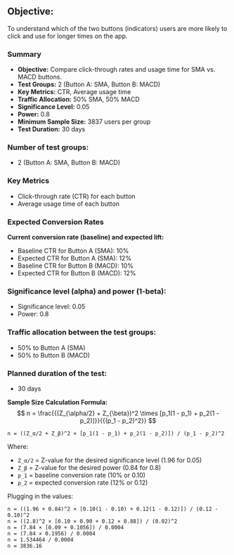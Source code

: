 
## **Objective:**
To understand which of the two buttons (indicators) users are more likely to click and use for longer times on the app.

### Summary

- **Objective:** Compare click-through rates and usage time for SMA vs. MACD buttons.
- **Test Groups:** 2 (Button A: SMA, Button B: MACD)
- **Key Metrics:** CTR, Average usage time
- **Traffic Allocation:** 50% SMA, 50% MACD
- **Significance Level:** 0.05
- **Power:** 0.8
- **Minimum Sample Size:** 3837 users per group
- **Test Duration:** 30 days

### **Number of test groups:**
- 2 (Button A: SMA, Button B: MACD)

### Key Metrics

- Click-through rate (CTR) for each button
- Average usage time of each button

### Expected Conversion Rates

**Current conversion rate (baseline) and expected lift:**
- Baseline CTR for Button A (SMA): 10%
- Expected CTR for Button A (SMA): 12%
- Baseline CTR for Button B (MACD): 10%
- Expected CTR for Button B (MACD): 12%

### **Significance level (alpha) and power (1-beta):**
- Significance level: 0.05
- Power: 0.8

### **Traffic allocation between the test groups:**
- 50% to Button A (SMA)
- 50% to Button B (MACD)

### **Planned duration of the test:**
- 30 days

**Sample Size Calculation Formula:**
$$ n = \frac{{(Z_{\alpha/2} + Z_{\beta})^2 \times [p_1(1 - p_1) + p_2(1 - p_2)]}}{{(p_1 - p_2)^2}} $$


```
n = ((Z_α/2 + Z_β)^2 × [p_1(1 - p_1) + p_2(1 - p_2)]) / (p_1 - p_2)^2
```

Where:
- `Z_α/2` = Z-value for the desired significance level (1.96 for 0.05)
- `Z_β` = Z-value for the desired power (0.84 for 0.8)
- `p_1` = baseline conversion rate (10% or 0.10)
- `p_2` = expected conversion rate (12% or 0.12)

Plugging in the values:

```
n = ((1.96 + 0.84)^2 × [0.10(1 - 0.10) + 0.12(1 - 0.12)]) / (0.12 - 0.10)^2
n = ((2.8)^2 × [0.10 × 0.90 + 0.12 × 0.88]) / (0.02)^2
n = (7.84 × [0.09 + 0.1056]) / 0.0004
n = (7.84 × 0.1956) / 0.0004
n = 1.534464 / 0.0004
n = 3836.16
```


